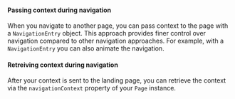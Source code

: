 
#### Passing context during navigation

When you navigate to another page, you can pass context to the page with a `NavigationEntry` object. This approach provides finer control over navigation compared to other navigation approaches. For example, with a `NavigationEntry` you can also animate the navigation.

<snippet id='nav-context-pass'/>
<snippet id='nav-context-pass-ts'/>

#### Retreiving context during navigation

After your context is sent to the landing page, you can retrieve the context via the `navigationContext` property of your `Page` instance.

<snippet id='nav-context-receive'/>
<snippet id='nav-context-receive-ts'/>